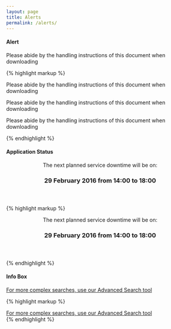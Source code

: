 ```yaml
---
layout: page
title: Alerts
permalink: /alerts/
---
```



<h4 class="heading-medium">Alert</h4>

<div class="example">

  <aside class="alert">
    <p>Please abide by the handling instructions of this document when downloading</p>
  </aside>

</div>

{% highlight markup %}

<div class="alert">
  <p>Please abide by the handling instructions of this document when downloading</p>
</div>

<p class="alert">
  Please abide by the handling instructions of this document when downloading
</p>

<aside class="alert">
  <p>Please abide by the handling instructions of this document when downloading</p>
</aside>

{% endhighlight %}

<h4 class="heading-medium">Application Status</h4>

<div class="example">
  <!-- application-status -->
  <article class="application-status" role="alert">
    <header>
      <p class="application-status__intro">The next planned service downtime will be on:</p>
      <h3 class="application-status__heading">29 February 2016 from 14:00 to 18:00</h3>
    </header>
  </article>
  <!-- application-status -->
</div>

{% highlight markup %}
<!-- application-status -->
<article class="application-status" role="alert">
  <header>
    <p class="application-status__intro">The next planned service downtime will be on:</p>
    <h3 class="application-status__heading">29 February 2016 from 14:00 to 18:00</h3>
  </header>
</article>
<!-- application-status -->
{% endhighlight %}

<h4 class="heading-medium">Info Box</h4>

<!-- info-box -->
<div class="info-box" role="alert">
  <div class="info-box__wrapper">
    <a href="#">For more complex searches, use our Advanced Search tool</a>
  </div>
</div>
<!-- info-box -->

{% highlight markup %}
<!-- info-box -->
<div class="info-box" role="alert">
  <div class="info-box__wrapper">
    <a href="#">For more complex searches, use our Advanced Search tool</a>
  </div>
</div>
<!-- info-box -->
{% endhighlight %}
